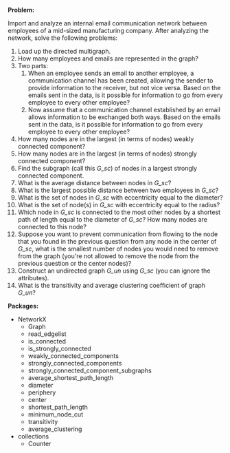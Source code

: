 **Problem:** 

Import and analyze an internal email communication network between employees of a mid-sized manufacturing company. After analyzing the network, solve the following problems:
  1. Load up the directed multigraph.
  2. How many employees and emails are represented in the graph?
  3. Two parts:
     1. When an employee sends an email to another employee, a communication channel has been created, allowing the sender to provide information to the receiver, but not vice versa. Based on the emails sent in the data, is it possible for information to go from every employee to every other employee?
     2. Now assume that a communication channel established by an email allows information to be exchanged both ways. Based on the emails sent in the data, is it possible for information to go from every employee to every other employee?
  4. How many nodes are in the largest (in terms of nodes) weakly connected component?
  5. How many nodes are in the largest (in terms of nodes) strongly connected component?
  6. Find the subgraph (call this *G_sc*) of nodes in a largest strongly connected component.
  7. What is the average distance between nodes in *G_sc*?
  8. What is the largest possible distance between two employees in *G_sc*?
  9. What is the set of nodes in *G_sc* with eccentricity equal to the diameter?
  10. What is the set of node(s) in *G_sc* with eccentricity equal to the radius?
  11. Which node in *G_sc* is connected to the most other nodes by a shortest path of length equal to the diameter of *G_sc*? How many nodes are connected to this node?
  12. Suppose you want to prevent communication from flowing to the node that you found in the previous question from any node in the center of *G_sc*, what is the smallest number of nodes you would need to remove from the graph (you're not allowed to remove the node from the previous question or the center nodes)?
  13. Construct an undirected graph *G_un* using *G_sc* (you can ignore the attributes).
  14. What is the transitivity and average clustering coefficient of graph *G_un*?


**Packages:**
  * NetworkX
    * Graph
    * read_edgelist
    * is_connected
    * is_strongly_connected
    * weakly_connected_components
    * strongly_connected_components
    * strongly_connected_component_subgraphs
    * average_shortest_path_length
    * diameter
    * periphery
    * center
    * shortest_path_length
    * minimum_node_cut
    * transitivity
    * average_clustering
  * collections
    * Counter


